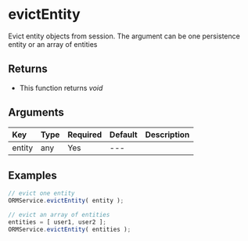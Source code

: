 # evictEntity

Evict entity objects from session. The argument can be one persistence entity or an array of entities

## Returns

* This function returns _void_

## Arguments

| Key | Type | Required | Default | Description |
| :--- | :--- | :--- | :--- | :--- |
| entity | any | Yes | --- |  |

## Examples

```javascript
// evict one entity
ORMService.evictEntity( entity );

// evict an array of entities
entities = [ user1, user2 ];
ORMService.evictEntity( entities );
```

